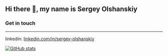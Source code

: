 ## Hi there 👋, my name is Sergey Olshanskiy




### Get in touch
---
linkedin:  	[linkedin.com/in/sergey-olshanskiy](https://www.linkedin.com/in/sergey-olshanskiy/)


[![GitHub stats](https://github-readme-stats.vercel.app/api?username=Cadabra)](https://github.com/Cadabra/github-readme-stats)
<!--
**Cadabra/Cadabra** is a ✨ _special_ ✨ repository because its `README.md` (this file) appears on your GitHub profile.

Here are some ideas to get you started:

- 🔭 I’m currently working on ...
- 🌱 I’m currently learning ...
- 👯 I’m looking to collaborate on ...
- 🤔 I’m looking for help with ...
- 💬 Ask me about ...
- 📫 How to reach me: ...
- 😄 Pronouns: ...
- ⚡ Fun fact: ...
-->
